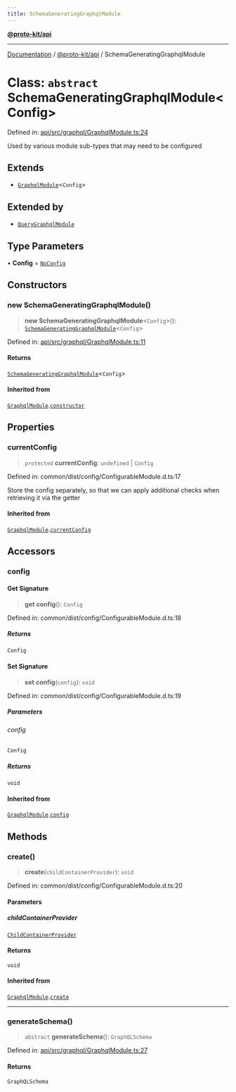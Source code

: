 ```yaml
---
title: SchemaGeneratingGraphqlModule
---
```


[**@proto-kit/api**](../README.md)

***

[Documentation](../../../README.md) / [@proto-kit/api](../README.md) / SchemaGeneratingGraphqlModule

# Class: `abstract` SchemaGeneratingGraphqlModule\<Config\>

Defined in: [api/src/graphql/GraphqlModule.ts:24](https://github.com/proto-kit/framework/blob/4d6b3b6da51b3edee0fbf25ce72c1f59ec61e891/packages/api/src/graphql/GraphqlModule.ts#L24)

Used by various module sub-types that may need to be configured

## Extends

- [`GraphqlModule`](GraphqlModule.md)\<`Config`\>

## Extended by

- [`QueryGraphqlModule`](QueryGraphqlModule.md)

## Type Parameters

• **Config** = [`NoConfig`](../../common/type-aliases/NoConfig.md)

## Constructors

### new SchemaGeneratingGraphqlModule()

> **new SchemaGeneratingGraphqlModule**\<`Config`\>(): [`SchemaGeneratingGraphqlModule`](SchemaGeneratingGraphqlModule.md)\<`Config`\>

Defined in: [api/src/graphql/GraphqlModule.ts:11](https://github.com/proto-kit/framework/blob/4d6b3b6da51b3edee0fbf25ce72c1f59ec61e891/packages/api/src/graphql/GraphqlModule.ts#L11)

#### Returns

[`SchemaGeneratingGraphqlModule`](SchemaGeneratingGraphqlModule.md)\<`Config`\>

#### Inherited from

[`GraphqlModule`](GraphqlModule.md).[`constructor`](GraphqlModule.md#constructors)

## Properties

### currentConfig

> `protected` **currentConfig**: `undefined` \| `Config`

Defined in: common/dist/config/ConfigurableModule.d.ts:17

Store the config separately, so that we can apply additional
checks when retrieving it via the getter

#### Inherited from

[`GraphqlModule`](GraphqlModule.md).[`currentConfig`](GraphqlModule.md#currentconfig)

## Accessors

### config

#### Get Signature

> **get** **config**(): `Config`

Defined in: common/dist/config/ConfigurableModule.d.ts:18

##### Returns

`Config`

#### Set Signature

> **set** **config**(`config`): `void`

Defined in: common/dist/config/ConfigurableModule.d.ts:19

##### Parameters

###### config

`Config`

##### Returns

`void`

#### Inherited from

[`GraphqlModule`](GraphqlModule.md).[`config`](GraphqlModule.md#config)

## Methods

### create()

> **create**(`childContainerProvider`): `void`

Defined in: common/dist/config/ConfigurableModule.d.ts:20

#### Parameters

##### childContainerProvider

[`ChildContainerProvider`](../../common/interfaces/ChildContainerProvider.md)

#### Returns

`void`

#### Inherited from

[`GraphqlModule`](GraphqlModule.md).[`create`](GraphqlModule.md#create)

***

### generateSchema()

> `abstract` **generateSchema**(): `GraphQLSchema`

Defined in: [api/src/graphql/GraphqlModule.ts:27](https://github.com/proto-kit/framework/blob/4d6b3b6da51b3edee0fbf25ce72c1f59ec61e891/packages/api/src/graphql/GraphqlModule.ts#L27)

#### Returns

`GraphQLSchema`
